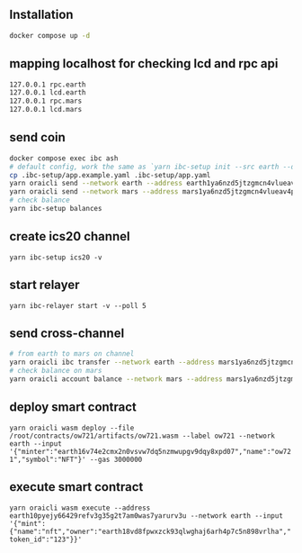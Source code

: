 ## Installation

```bash
docker compose up -d
```

## mapping localhost for checking lcd and rpc api

```bash
127.0.0.1 rpc.earth
127.0.0.1 lcd.earth
127.0.0.1 rpc.mars
127.0.0.1 lcd.mars
```

## send coin

```bash
docker compose exec ibc ash
# default config, work the same as `yarn ibc-setup init --src earth --dest mars`
cp .ibc-setup/app.example.yaml .ibc-setup/app.yaml
yarn oraicli send --network earth --address earth1ya6nzd5jtzgmcn4vlueav4p3zdfhpvgngtwlpx --amount 6000000
yarn oraicli send --network mars --address mars1ya6nzd5jtzgmcn4vlueav4p3zdfhpvgnwcvq65 --amount 6000000
# check balance
yarn ibc-setup balances
```

## create ics20 channel

`yarn ibc-setup ics20 -v`

## start relayer

`yarn ibc-relayer start -v --poll 5`

## send cross-channel

```bash
# from earth to mars on channel
yarn oraicli ibc transfer --network earth --address mars1ya6nzd5jtzgmcn4vlueav4p3zdfhpvgnwcvq65 --amount 100 --channel channel-0
# check balance on mars
yarn oraicli account balance --network mars --address mars1ya6nzd5jtzgmcn4vlueav4p3zdfhpvgnwcvq65
```

## deploy smart contract

`yarn oraicli wasm deploy --file /root/contracts/ow721/artifacts/ow721.wasm --label ow721 --network earth --input '{"minter":"earth16v74e2cmx2n0vsvw7dq5nzmwupgv9dqy8xpd07","name":"ow721","symbol":"NFT"}' --gas 3000000`

## execute smart contract

`yarn oraicli wasm execute --address earth10pyejy66429refv3g35g2t7am0was7yarurv3u --network earth --input '{"mint":{"name":"nft","owner":"earth18vd8fpwxzck93qlwghaj6arh4p7c5n898vrlha","token_id":"123"}}'`
